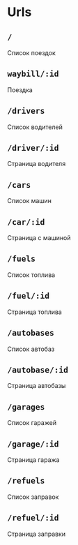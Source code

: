 # Urls

## ``` / ```
Список поездок

## ``` waybill/:id ```
Поездка

## ``` /drivers ```
Список водителей

## ``` /driver/:id ```
Страница водителя

## ``` /cars ```
Список машин

## ``` /car/:id ```
Страница с машиной

## ``` /fuels ```
Список топлива

## ``` /fuel/:id ```
Страница топлива

## ``` /autobases ```
Список автобаз

## ``` /autobase/:id ```
Страница автобазы

## ``` /garages ```
Список гаражей

## ``` /garage/:id ```
Страница гаража

## ``` /refuels ```
Список заправок

## ``` /refuel/:id ```
Страница заправки